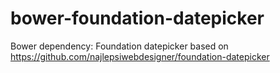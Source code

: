 bower-foundation-datepicker
===========================

Bower dependency: Foundation datepicker based on https://github.com/najlepsiwebdesigner/foundation-datepicker

